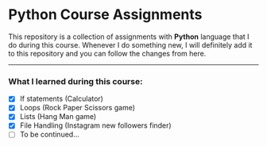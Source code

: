 # Python Course Assignments

This repository is a collection of assignments with **Python** language that I do during this course.
Whenever I do something new, I will definitely add it to this repository and you can follow the changes from here.

---
### What I learned during this course:
- [x] If statements (Calculator)
- [x] Loops (Rock Paper Scissors game)
- [x] Lists (Hang Man game)
- [x] File Handling (Instagram new followers finder)
- [ ] To be continued...